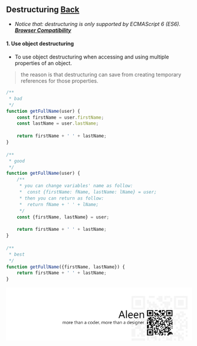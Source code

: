 ## Destructuring [**Back**](./../README.md)

- *Notice that: destructuring is only supported by ECMAScript 6 (ES6). [**Browser Compatibility**](https://developer.mozilla.org/en-US/docs/Web/JavaScript/Reference/Operators/Destructuring_assignment#Browser_compatibility)*

#### 1. Use object destructuring

- To use object destructuring when accessing and using multiple properties of an object.

> the reason is that destructuring can save from creating temporary references for those properties.

```js
/**
 * bad
 */
function getFullName(user) {
    const firstName = user.firstName;
    const lastName = user.lastName;
    
    return firstName + ' ' + lastName;
}

/**
 * good
 */
function getFullName(user) {
    /**
     * you can change variables' name as follow:
     *  const {firstName: fName, lastName: lName} = user;
     * then you can return as follow:
     *  return fName + ' ' + lName; 
     */
    const {firstName, lastName} = user;
    
    return firstName + ' ' + lastName;
}

/**
 * best
 */
function getFullName({firstName, lastName}) {
    return firstName + ' ' + lastName;
}
```

<a href="http://aleen42.github.io/" target="_blank" ><img src="./../pic/tail.gif"></a>